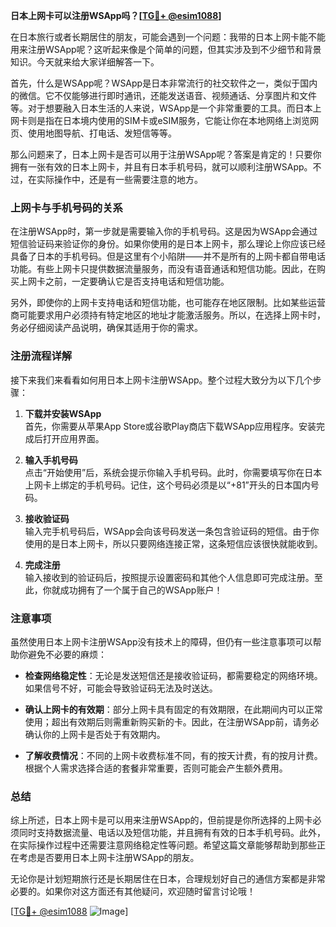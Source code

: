 **日本上网卡可以注册WSApp吗？[[TG💪+ @esim1088](https://t.me/s/esim1088)]**

在日本旅行或者长期居住的朋友，可能会遇到一个问题：我带的日本上网卡能不能用来注册WSApp呢？这听起来像是个简单的问题，但其实涉及到不少细节和背景知识。今天就来给大家详细解答一下。

首先，什么是WSApp呢？WSApp是日本非常流行的社交软件之一，类似于国内的微信。它不仅能够进行即时通讯，还能发送语音、视频通话、分享图片和文件等。对于想要融入日本生活的人来说，WSApp是一个非常重要的工具。而日本上网卡则是指在日本境内使用的SIM卡或eSIM服务，它能让你在本地网络上浏览网页、使用地图导航、打电话、发短信等等。

那么问题来了，日本上网卡是否可以用于注册WSApp呢？答案是肯定的！只要你拥有一张有效的日本上网卡，并且有日本手机号码，就可以顺利注册WSApp。不过，在实际操作中，还是有一些需要注意的地方。

### 上网卡与手机号码的关系

在注册WSApp时，第一步就是需要输入你的手机号码。这是因为WSApp会通过短信验证码来验证你的身份。如果你使用的是日本上网卡，那么理论上你应该已经具备了日本的手机号码。但是这里有个小陷阱——并不是所有的上网卡都自带电话功能。有些上网卡只提供数据流量服务，而没有语音通话和短信功能。因此，在购买上网卡之前，一定要确认它是否支持电话和短信功能。

另外，即使你的上网卡支持电话和短信功能，也可能存在地区限制。比如某些运营商可能要求用户必须持有特定地区的地址才能激活服务。所以，在选择上网卡时，务必仔细阅读产品说明，确保其适用于你的需求。

### 注册流程详解

接下来我们来看看如何用日本上网卡注册WSApp。整个过程大致分为以下几个步骤：

1. **下载并安装WSApp**  
   首先，你需要从苹果App Store或谷歌Play商店下载WSApp应用程序。安装完成后打开应用界面。

2. **输入手机号码**  
   点击“开始使用”后，系统会提示你输入手机号码。此时，你需要填写你在日本上网卡上绑定的手机号码。记住，这个号码必须是以“+81”开头的日本国内号码。

3. **接收验证码**  
   输入完手机号码后，WSApp会向该号码发送一条包含验证码的短信。由于你使用的是日本上网卡，所以只要网络连接正常，这条短信应该很快就能收到。

4. **完成注册**  
   输入接收到的验证码后，按照提示设置密码和其他个人信息即可完成注册。至此，你就成功拥有了一个属于自己的WSApp账户！

### 注意事项

虽然使用日本上网卡注册WSApp没有技术上的障碍，但仍有一些注意事项可以帮助你避免不必要的麻烦：

- **检查网络稳定性**：无论是发送短信还是接收验证码，都需要稳定的网络环境。如果信号不好，可能会导致验证码无法及时送达。
  
- **确认上网卡的有效期**：部分上网卡具有固定的有效期限，在此期间内可以正常使用；超出有效期后则需重新购买新的卡。因此，在注册WSApp前，请务必确认你的上网卡是否处于有效期内。

- **了解收费情况**：不同的上网卡收费标准不同，有的按天计费，有的按月计费。根据个人需求选择合适的套餐非常重要，否则可能会产生额外费用。

### 总结

综上所述，日本上网卡是可以用来注册WSApp的，但前提是你所选择的上网卡必须同时支持数据流量、电话以及短信功能，并且拥有有效的日本手机号码。此外，在实际操作过程中还需要注意网络稳定性等问题。希望这篇文章能够帮助到那些正在考虑是否要用日本上网卡注册WSApp的朋友。

无论你是计划短期旅行还是长期居住在日本，合理规划好自己的通信方案都是非常必要的。如果你对这方面还有其他疑问，欢迎随时留言讨论哦！

[[TG💪+ @esim1088](https://t.me/s/esim1088) ![Image](https://i.postimg.cc/4NQfJmqS/Snipaste-2025-05-13-00-14-12.png)]